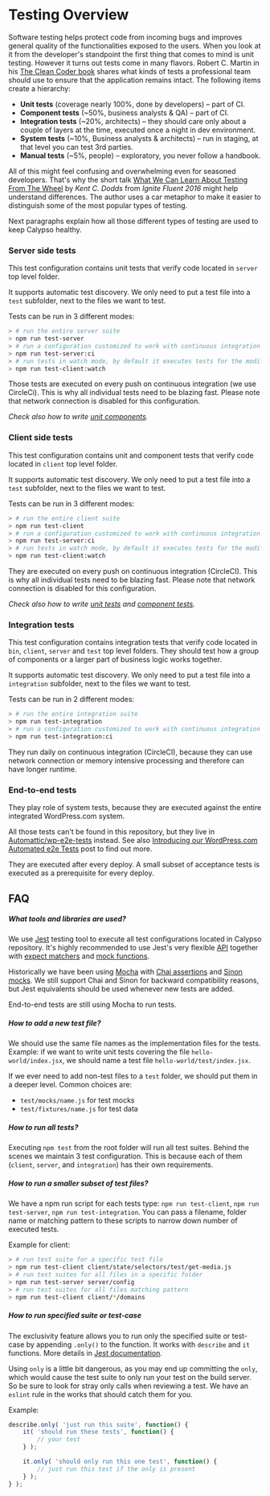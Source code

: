 # Testing Overview

Software testing helps protect code from incoming bugs and improves general quality of the functionalities exposed to the users. When you look at it from the developer's standpoint the first thing that comes to mind is unit testing. However it turns out tests come in many flavors. Robert C. Martin in his [The Clean Coder book](https://www.amazon.com/Clean-Coder-Conduct-Professional-Programmers/dp/0137081073) shares what kinds of tests a professional team should use to ensure that the application remains intact. The following items create a hierarchy:
* __Unit tests__ (coverage nearly 100%, done by developers) – part of CI.
* __Component tests__ (~50%, business analysts & QA) – part of CI.
* __Integration tests__ (~20%, architects) – they should care only about a couple of layers at the time, executed once a night in dev environment.
* __System tests__ (~10%, Business analysts & architects) – run in staging, at that level you can test 3rd parties.
* __Manual tests__ (~5%, people) – exploratory, you never follow a handbook.

All of this might feel confusing and overwhelming even for seasoned developers. That's why the short talk [What We Can Learn About Testing From The Wheel](https://www.youtube.com/watch?v=Da9wfQ0frGA) by _Kent C. Dodds_ from _Ignite Fluent 2016_ might help understand differences. The author uses a car metaphor to make it easier to distinguish some of the most popular types of testing.

Next paragraphs explain how all those different types of testing are used to keep Calypso healthy.

### Server side tests

This test configuration contains unit tests that verify code located in `server` top level folder. 

It supports automatic test discovery. We only need to put a test file into a `test` subfolder, next to the files we want to test.

Tests can be run in 3 different modes:
```bash
> # run the entire server suite
> npm run test-server
> # run a configuration customized to work with continuous integration 
> npm run test-server:ci
> # run tests in watch mode, by default it executes tests for the modified files only
> npm run test-client:watch
```

Those tests are executed on every push on continuous integration (we use CircleCi). This is why all individual tests need to be blazing fast. Please note that network connection is disabled for this configuration.

_Check also how to write [unit components](unit-tests.md)._

### Client side tests

This test configuration contains unit and component tests that verify code located in `client` top level folder. 

It supports automatic test discovery. We only need to put a test file into a `test` subfolder, next to the files we want to test. 

Tests can be run in 3 different modes:
```bash
> # run the entire client suite
> npm run test-client
> # run a configuration customized to work with continuous integration
> npm run test-server:ci
> # run tests in watch mode, by default it executes tests for the modified files only
> npm run test-client:watch
```

They are executed on every push on continuous integration (CircleCI). This is why all individual tests need to be blazing fast. Please note that network connection is disabled for this configuration.

_Check also how to write [unit tests](unit-tests.md) and [component tests](component-tests.md)._

### Integration tests

This test configuration contains integration tests that verify code located in `bin`, `client`, `server` and `test` top level folders. They should test how a group of components or a larger part of business logic works together.

It supports automatic test discovery. We only need to put a test file into a `integration` subfolder, next to the files we want to test.

Tests can be run in 2 different modes:
```bash
> # run the entire integration suite
> npm run test-integration
> # run a configuration customized to work with continuous integration
> npm run test-integration:ci
```

They run daily on continuous integration (CircleCI), because they can use network connection or memory intensive processing and therefore can have longer runtime.

### End-to-end tests

They play role of system tests, because they are executed against the entire integrated WordPress.com system.

All those tests can't be found in this repository, but they live in [Automattic/wp-e2e-tests](https://github.com/Automattic/wp-e2e-tests) instead. See also [Introducing our WordPress.com Automated e2e Tests](https://developer.wordpress.com/2016/05/12/automated-e2e-tests/) post to find out more.

They are executed after every deploy. A small subset of acceptance tests is executed as a prerequisite for every deploy.

## FAQ

##### What tools and libraries are used?

We use [Jest](https://facebook.github.io/jest/) testing tool to execute all test configurations located in Calypso repository. It's highly recommended to use Jest's very flexible [API](https://facebook.github.io/jest/docs/en/api.html) together with [expect matchers](https://facebook.github.io/jest/docs/en/expect.html) and [mock functions](https://facebook.github.io/jest/docs/en/mock-function-api.html).

Historically we have been using [Mocha](https://mochajs.org/) with [Chai assertions](http://chaijs.com/) and [Sinon mocks](http://sinonjs.org/). We still support Chai and Sinon for backward compatibility reasons, but Jest equivalents should be used whenever new tests are added.

End-to-end tests are still using Mocha to run tests.
 
##### How to add a new test file?

We should use the same file names as the implementation files for the tests.
Example: if we want to write unit tests covering the file `hello-world/index.jsx`, we should name a test file `hello-world/test/index.jsx`.

If we ever need to add non-test files to a `test` folder, we should put them in a deeper level. Common choices are:

* `test/mocks/name.js` for test mocks
* `test/fixtures/name.js` for test data

##### How to run all tests?

Executing `npm test` from the root folder will run all test suites.
Behind the scenes we maintain 3 test configuration. This is because each of them (`client`, `server`, and `integration`) has their own requirements.

##### How to run a smaller subset of test files?

We have a npm run script for each tests type: `npm run test-client`, `npm run test-server`, `npm run test-integration`.
You can pass a filename, folder name or matching pattern to these scripts to narrow down number of executed tests.

Example for client:

```bash
> # run test suite for a specific test file
> npm run test-client client/state/selectors/test/get-media.js
> # run test suites for all files in a specific folder
> npm run test-server server/config
> # run test suites for all files matching pattern
> npm run test-client client/*/domains
```

##### How to run specified suite or test-case

The exclusivity feature allows you to run only the specified suite or test-case by appending `.only()` to the function.
It works with `describe` and `it` functions. More details in [Jest documentation](https://facebook.github.io/jest/docs/api.html).

Using `only` is a little bit dangerous, as you may end up committing the `only`, which would cause the test suite to only run your test on the build server. So be sure to look for stray only calls when reviewing a test. We have an `eslint` rule in the works that should catch them for you.

Example:

```js
describe.only( 'just run this suite', function() {
	it( 'should run these tests', function() {
		// your test
	} );

	it.only( 'should only run this one test', function() {
		// just run this test if the only is present
	} );
} );
```
